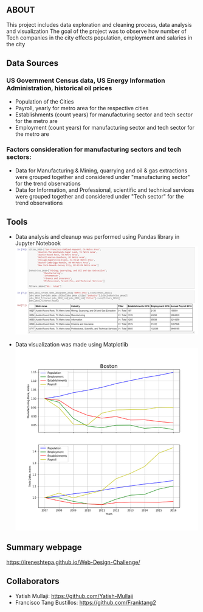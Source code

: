 ## ABOUT

This project includes data exploration and cleaning process, data analysis and visualization
The goal of the project was to observe how number of Tech companies in the city effects population, employment and salaries in the city

## Data Sources
### US Government Census data, US Energy Information Administration, historical oil prices
- Population of the Cities
- Payroll, yearly for metro area for the respective cities
- Establishments (count years) for manufacturing sector and tech sector for the metro are
- Employment (count years) for manufacturing sector and tech sector for the metro are
### Factors consideration for manufacturing sectors and tech sectors:
- Data for Manufacturing & Mining, quarrying and oil & gas extractions were grouped together and considered under "manufacturing sector" for the trend observations
- Data for Information, and Professional, scientific and technical services were grouped together and considered under "Tech sector" for the trend observations


## Tools
- Data analysis and cleanup was performed using Pandas library in Jupyter Notebook
![pandas](Images/pandas.png)

- Data visualization was made using Matplotlib
![plots](Images/plots.png)

## Summary webpage
https://ireneshtepa.github.io/Web-Design-Challenge/

## Collaborators
 - Yatish Mullaji: https://github.com/Yatish-Mullaji
 - Francisco Tang Bustillos: https://github.com/Franktang2
